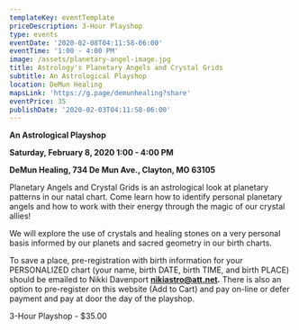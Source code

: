 ```yaml
---
templateKey: eventTemplate
priceDescription: 3-Hour Playshop
type: events
eventDate: '2020-02-08T04:11:58-06:00'
eventTime: '1:00 - 4:00 PM'
image: /assets/planetary-angel-image.jpg
title: Astrology's Planetary Angels and Crystal Grids
subtitle: An Astrological Playshop
location: DeMun Healing
mapsLink: 'https://g.page/demunhealing?share'
eventPrice: 35
publishDate: '2020-02-03T04:11:58-06:00'
---
```

**An Astrological Playshop**

**Saturday, February 8, 2020  1:00 - 4:00 PM**

**DeMun Healing, 734 De Mun Ave., Clayton, MO 63105**

Planetary Angels and Crystal Grids is an astrological look at planetary patterns in our natal chart.  Come learn how to identify personal planetary angels and how to work with their energy through the magic of our crystal allies!

We will explore the use of crystals and healing stones on a very personal basis informed by our planets and sacred geometry in our birth charts.

To save a place, pre-registration with birth information for your PERSONALIZED chart (your name, birth DATE, birth TIME, and birth PLACE) should be emailed to Nikki Davenport **nikiastro@att.net.**  There is also an option to pre-register on this website (Add to Cart) and pay on-line or defer payment and pay at door the day of the playshop.

3-Hour Playshop - $35.00
